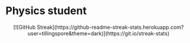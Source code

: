 <h1>Physics student</h1>

<div align="center">
[![GitHub Streak](https://github-readme-streak-stats.herokuapp.com?user=tillingspore&theme=dark)](https://git.io/streak-stats)
</div>
